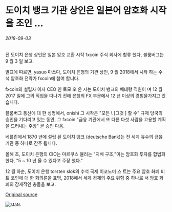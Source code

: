 # 도이치 뱅크 기관 상인은 일본어 암호화 시작을 조인 ...

###### 2018-09-03

전 도이치 은행 상인은 일본 암호 교환 시작 fxcoin 주식 회사에 합류 했다, 블룸버그는 9 월 3 일 보고.

발표에 따르면, yasuo 마쓰다, 도이치 은행의 기관 상인, 9 월 2018에서 시작 하는 수석 암호화 전략가 fxcoin에 참여 합니다.

fxcoin의 설립자 이자 CEO 인 토모 오 온 시는 도이치 뱅크의 베테랑 직원이 며 12 월 2017 일에 그의 직업을 떠나기 전에 은행의 FX 부문에서 12 년 이상의 경험을가지고 있습니다.

블룸버그 통신에 대 한 성명에서, onishi 그 시작은 "모든 \ [그것 \] 할 수" 규제 당국의 승인을 기다리고 있는 동안, 그 fxcoin "금융 기관에서 또 다른 다섯 사람을 고용할 계획을 드러내는 주장" 곧 승인 다음.

베를린에서 1870 년에 설립 된 도이치 뱅크 (deutsche Bank)는 전 세계 유수의 금융 기관 중 하나로 간주 됩니다.

올해 초, 도이치 은행의 CIO는 마르쿠스 뮬러는 "지배 구조,"이는 암호화 투자를 합법화 한다, "5 ~ 10 년 올 수 있다고 주장 했다."

12 월 하순, 도이치 은행 torsten slok의 수석 국제 이코노미 스 트는 주요 암호 화폐 비트 코인에 대 한 회의론을 표명, 2018에서 세계 경제의 주요 위험 중 하나로 서 암호 화폐의 잠재적인 충돌을 보고.

[Original source](https://cointelegraph.com/news/deutsche-bank-institutional-trader-joins-japanese-crypto-startup)

![stats](https://c.statcounter.com/11760860/0/a89fa40b/1/ "stats")